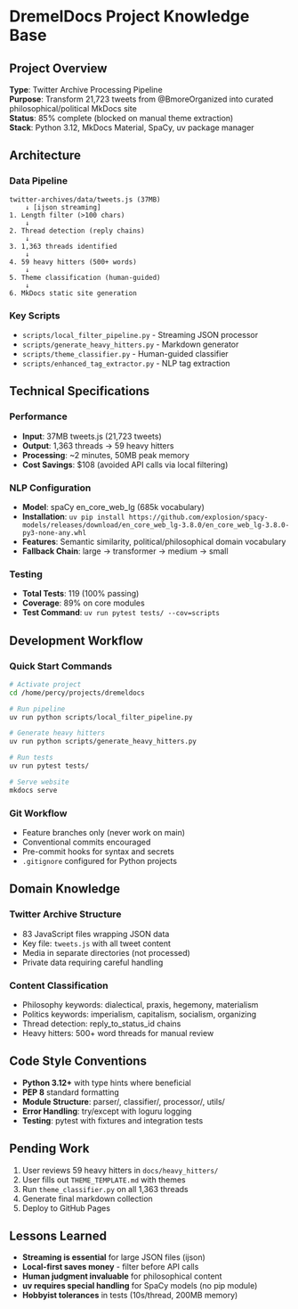 # DremelDocs Project Knowledge Base

## Project Overview
**Type**: Twitter Archive Processing Pipeline  
**Purpose**: Transform 21,723 tweets from @BmoreOrganized into curated philosophical/political MkDocs site  
**Status**: 85% complete (blocked on manual theme extraction)  
**Stack**: Python 3.12, MkDocs Material, SpaCy, uv package manager

## Architecture

### Data Pipeline
```
twitter-archives/data/tweets.js (37MB)
    ↓ [ijson streaming]
1. Length filter (>100 chars)
    ↓ 
2. Thread detection (reply chains)
    ↓
3. 1,363 threads identified
    ↓
4. 59 heavy hitters (500+ words)
    ↓
5. Theme classification (human-guided)
    ↓
6. MkDocs static site generation
```

### Key Scripts
- `scripts/local_filter_pipeline.py` - Streaming JSON processor
- `scripts/generate_heavy_hitters.py` - Markdown generator  
- `scripts/theme_classifier.py` - Human-guided classifier
- `scripts/enhanced_tag_extractor.py` - NLP tag extraction

## Technical Specifications

### Performance
- **Input**: 37MB tweets.js (21,723 tweets)
- **Output**: 1,363 threads → 59 heavy hitters
- **Processing**: ~2 minutes, 50MB peak memory
- **Cost Savings**: $108 (avoided API calls via local filtering)

### NLP Configuration
- **Model**: spaCy en_core_web_lg (685k vocabulary)
- **Installation**: `uv pip install https://github.com/explosion/spacy-models/releases/download/en_core_web_lg-3.8.0/en_core_web_lg-3.8.0-py3-none-any.whl`
- **Features**: Semantic similarity, political/philosophical domain vocabulary
- **Fallback Chain**: large → transformer → medium → small

### Testing
- **Total Tests**: 119 (100% passing)
- **Coverage**: 89% on core modules
- **Test Command**: `uv run pytest tests/ --cov=scripts`

## Development Workflow

### Quick Start Commands
```bash
# Activate project
cd /home/percy/projects/dremeldocs

# Run pipeline
uv run python scripts/local_filter_pipeline.py

# Generate heavy hitters  
uv run python scripts/generate_heavy_hitters.py

# Run tests
uv run pytest tests/

# Serve website
mkdocs serve
```

### Git Workflow
- Feature branches only (never work on main)
- Conventional commits encouraged
- Pre-commit hooks for syntax and secrets
- `.gitignore` configured for Python projects

## Domain Knowledge

### Twitter Archive Structure
- 83 JavaScript files wrapping JSON data
- Key file: `tweets.js` with all tweet content
- Media in separate directories (not processed)
- Private data requiring careful handling

### Content Classification
- Philosophy keywords: dialectical, praxis, hegemony, materialism
- Politics keywords: imperialism, capitalism, socialism, organizing
- Thread detection: reply_to_status_id chains
- Heavy hitters: 500+ word threads for manual review

## Code Style Conventions
- **Python 3.12+** with type hints where beneficial
- **PEP 8** standard formatting
- **Module Structure**: parser/, classifier/, processor/, utils/
- **Error Handling**: try/except with loguru logging
- **Testing**: pytest with fixtures and integration tests

## Pending Work
1. User reviews 59 heavy hitters in `docs/heavy_hitters/`
2. User fills out `THEME_TEMPLATE.md` with themes
3. Run `theme_classifier.py` on all 1,363 threads
4. Generate final markdown collection
5. Deploy to GitHub Pages

## Lessons Learned
- **Streaming is essential** for large JSON files (ijson)
- **Local-first saves money** - filter before API calls
- **Human judgment invaluable** for philosophical content
- **uv requires special handling** for SpaCy models (no pip module)
- **Hobbyist tolerances** in tests (10s/thread, 200MB memory)